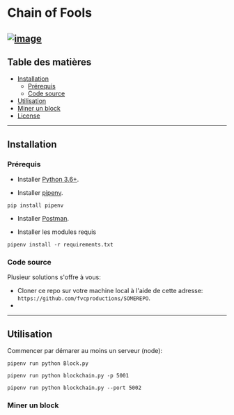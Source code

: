 # Chain of Fools

[![image](https://img.shields.io/github/license/Sam-prog-sudo/sam.github.io?style=plastic)](https://youtu.be/gGAiW5dOnKo)
---
## Table des matières

- [Installation](#installation)
  - [Prérequis](#prérequis)
  - [Code source](#code-source)
- [Utilisation](#utilisation)
- [Miner un block](#miner-un-block)
- [License](#license)
---
## Installation
### Prérequis

* Installer [Python 3.6+](https://www.python.org/downloads/). 

* Installer [pipenv](https://github.com/kennethreitz/pipenv).
```shell
pip install pipenv 
```
* Installer [Postman](https://www.postman.com/downloads/).

* Installer les modules requis  
```shell
pipenv install -r requirements.txt
``` 
### Code source
Plusieur solutions s'offre à vous:  
- Cloner ce repo sur votre machine local à l'aide de cette adresse: `https://github.com/fvcproductions/SOMEREPO`.  
- 
----
## Utilisation
Commencer par démarer au moins un serveur (node):
```shell
pipenv run python Block.py
```
```shell
pipenv run python blockchain.py -p 5001
```
```shell
pipenv run python blockchain.py --port 5002
```
### Miner un block
